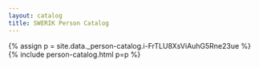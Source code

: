 ```yaml
---
layout: catalog
title: SWERIK Person Catalog
---
```

{% assign p = site.data._person-catalog.i-FrTLU8XsViAuhG5Rne23ue %}
{% include person-catalog.html p=p %}

